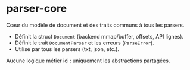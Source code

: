 # parser-core

Cœur du modèle de document et des traits communs à tous les parsers.

- Définit la struct `Document` (backend mmap/buffer, offsets, API lignes).
- Définit le trait `DocumentParser` et les erreurs (`ParseError`).
- Utilisé par tous les parsers (txt, json, etc.).

Aucune logique métier ici : uniquement les abstractions partagées.
